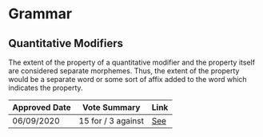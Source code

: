# Grammar

## Quantitative Modifiers
The extent of the property of a quantitative modifier and the property itself are considered separate morphemes. Thus, the extent of the property would be a separate word or some sort of affix added to the word which indicates the property.

| Approved Date |    Vote Summary    | Link                                                                                                                    |
| ------------- | :----------------: | ----------------------------------------------------------------------------------------------------------------------- |
| 06/09/2020    | 15 for / 3 against | [See](https://www.reddit.com/r/EncapsulatedLanguage/comments/ilsovd/official_proposal_vote_to_officialize_the/)         |
